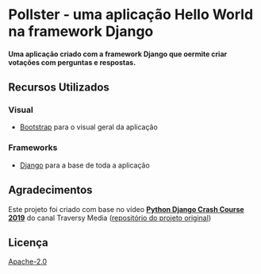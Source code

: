 # Pollster - uma aplicação Hello World na framework Django

#### Uma aplicação criado com a framework Django que oermite criar votações com perguntas e respostas.

## Recursos Utilizados

### Visual

- [Bootstrap](https://getbootstrap.com) para o visual geral da aplicação

### Frameworks

- [Django](https://www.djangoproject.com/) para a base de toda a aplicação

<!-- ### Hospedagem

- [Netlify](https://www.netlify.com/) para hospedagem do site -->

## Agradecimentos

Este projeto foi criado com base no vídeo [**Python Django Crash Course 2019**](https://www.youtube.com/watch?v=e1IyzVyrLSU) do canal Traversy Media ([repositório do projeto original](https://github.com/bradtraversy/pollster_django_crash))

## Licença

[Apache-2.0](https://www.apache.org/licenses/LICENSE-2.0)
